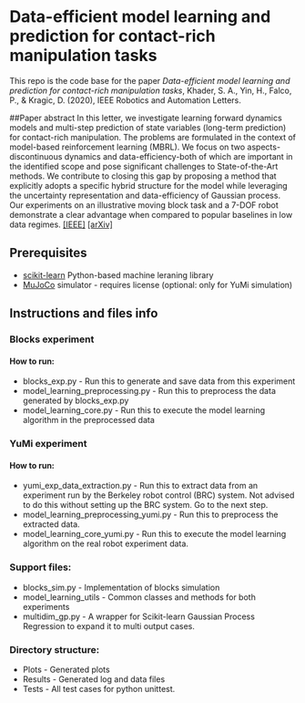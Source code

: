 # Data-efficient model learning and prediction for contact-rich manipulation tasks
This repo is the code base for the paper _Data-efficient model learning and prediction for contact-rich manipulation tasks_, Khader, S. A., Yin, H., Falco, P., & Kragic, D. (2020), IEEE Robotics and Automation Letters. 

##Paper abstract
In this letter, we investigate learning forward dynamics models and multi-step prediction of state variables (long-term prediction) for contact-rich manipulation. The problems are formulated in the context of model-based reinforcement learning (MBRL). We focus on two aspects-discontinuous dynamics and data-efficiency-both of which are important in the identified scope and pose significant challenges to State-of-the-Art methods. We contribute to closing this gap by proposing a method that explicitly adopts a specific hybrid structure for the model while leveraging the uncertainty representation and data-efficiency of Gaussian process. Our experiments on an illustrative moving block task and a 7-DOF robot demonstrate a clear advantage when compared to popular baselines in low data regimes. [[IEEE]](https://ieeexplore.ieee.org/abstract/document/9097428?casa_token=9wIumGAKVBUAAAAA:k7VExJGP4MV7gURBvCNo8R2id69mKI8Wzak4O_mEJgvndl_WTy7IRts0AVlLavpFU-0YtTvijQ) [[arXiv]](https://arxiv.org/abs/1909.04915)

## Prerequisites
* [scikit-learn](https://scikit-learn.org/stable/) Python-based machine leraning library
* [MuJoCo](http://www.mujoco.org/) simulator - requires license (optional: only for YuMi simulation)

## Instructions and files info
### Blocks experiment
#### How to run:
* blocks_exp.py -  Run this to generate and save data from this experiment
* model_learning_preprocessing.py - Run this to preprocess the data generated by blocks_exp.py
* model_learning_core.py - Run this to execute the model learning algorithm in the preprocessed data

### YuMi experiment
#### How to run:  
* yumi_exp_data_extraction.py - Run this to extract data from an experiment run by the Berkeley robot control (BRC) system. Not advised to do this without setting up the BRC system. Go to the next step. 
* model_learning_preprocessing_yumi.py - Run this to preprocess the extracted data.
* model_learning_core_yumi.py - Run this to execute the model learning algorithm on the real robot experiment data.

### Support files:
* blocks_sim.py -  Implementation of blocks simulation
* model_learning_utils - Common classes and methods for both experiments
* multidim_gp.py - A wrapper for Scikit-learn Gaussian Process Regression to expand it to multi output cases.

### Directory structure:
* Plots - Generated plots
* Results - Generated log and data files
* Tests - All test cases for python unittest.
